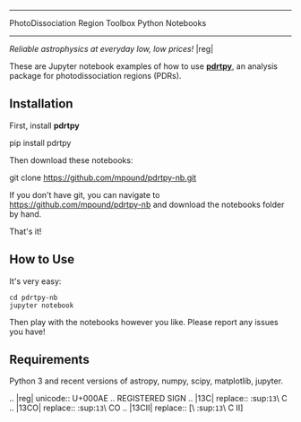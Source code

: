 *************************************************
PhotoDissociation Region Toolbox Python Notebooks
*************************************************

*Reliable astrophysics at everyday low, low prices!* |reg| 

These are Jupyter notebook examples of how to use [**pdrtpy**](https://pdrtpy.readthedocs.io>), an
analysis package for photodissociation regions (PDRs).

Installation
------------

First, install **pdrtpy**

   pip install pdrtpy

Then download these notebooks:

   git clone https://github.com/mpound/pdrtpy-nb.git

If you don't have git, you can navigate to  https://github.com/mpound/pdrtpy-nb and download the notebooks folder by hand.

That's it!

How to Use
----------

It's very easy:

    cd pdrtpy-nb
    jupyter notebook

Then play with the notebooks however you like.  Please report any issues you have!

Requirements
------------
Python 3 and recent versions of  astropy, numpy, scipy, matplotlib, jupyter.

.. |reg|    unicode:: U+000AE .. REGISTERED SIGN
.. |13C|    replace:: :sup:`13`\ C
.. |13CO|   replace:: :sup:`13`\ CO
.. |13CII|  replace:: [\ :sup:`13`\ C II]
